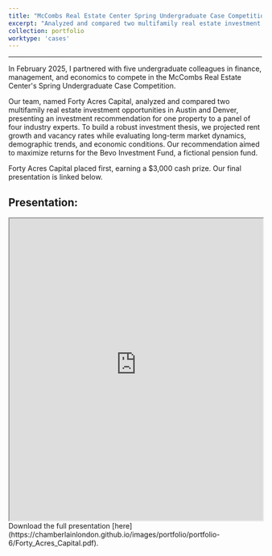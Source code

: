 ```yaml
---
title: "McCombs Real Estate Center Spring Undergraduate Case Competition (2025)"
excerpt: "Analyzed and compared two multifamily real estate investment opportunities in Austin and Denver."
collection: portfolio
worktype: 'cases'
---
```

------

In February 2025, I partnered with five undergraduate colleagues in finance, management, and economics to compete in the McCombs Real Estate Center's Spring Undergraduate Case Competition. 

Our team, named Forty Acres Capital, analyzed and compared two multifamily real estate investment opportunities in Austin and Denver, presenting an investment recommendation for one property to a panel of four industry experts. To build a robust investment thesis, we projected rent growth and vacancy rates while evaluating long-term market dynamics, demographic trends, and economic conditions. Our recommendation aimed to maximize returns for the Bevo Investment Fund, a fictional pension fund.

Forty Acres Capital placed first, earning a $3,000 cash prize. Our final presentation is linked below.

## Presentation:

<iframe
      src="https://chamberlainlondon.github.io/images/portfolio/portfolio-6/Forty_Acres_Capital.pdf"
      width="100%"
      height="600px"
></iframe>

<br>
Download the full presentation [here](https://chamberlainlondon.github.io/images/portfolio/portfolio-6/Forty_Acres_Capital.pdf).

